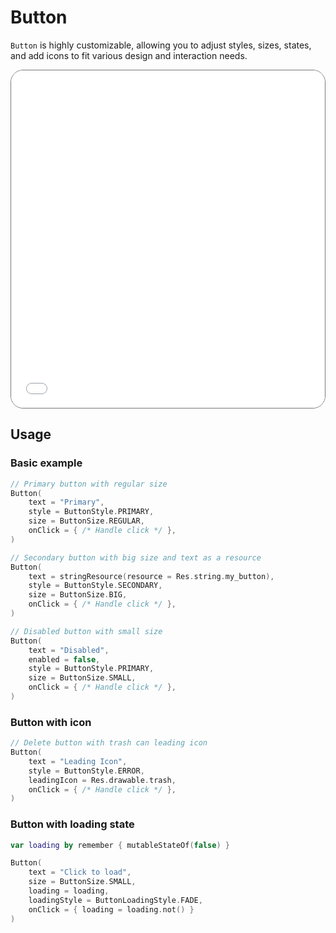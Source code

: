 # Button

`Button` is highly customizable, allowing you to adjust styles, sizes, states, and add icons to fit various design and interaction needs.

<div style="position: relative; max-width: 800px; height: 540px; border-radius: 20px; overflow: hidden; border: 1px solid #777;">
    <iframe id="demoIframe" style="position: absolute; top: 0; left: 0; width: 100%; height: 100%; border: none;" src="../../demo/index.html?id=button" title="Demo" allow="accelerometer; autoplay; clipboard-write; encrypted-media; gyroscope; picture-in-picture; web-share" referrerpolicy="strict-origin-when-cross-origin"></iframe>
</div>

## Usage

### Basic example

```kotlin
// Primary button with regular size
Button(
    text = "Primary",
    style = ButtonStyle.PRIMARY,
    size = ButtonSize.REGULAR,
    onClick = { /* Handle click */ },
)

// Secondary button with big size and text as a resource
Button(
    text = stringResource(resource = Res.string.my_button),
    style = ButtonStyle.SECONDARY,
    size = ButtonSize.BIG,
    onClick = { /* Handle click */ },
)

// Disabled button with small size
Button(
    text = "Disabled",
    enabled = false,
    style = ButtonStyle.PRIMARY,
    size = ButtonSize.SMALL,
    onClick = { /* Handle click */ },
)
```

### Button with icon

```kotlin
// Delete button with trash can leading icon
Button(
    text = "Leading Icon",
    style = ButtonStyle.ERROR,
    leadingIcon = Res.drawable.trash,
    onClick = { /* Handle click */ },
)
```

### Button with loading state

```kotlin
var loading by remember { mutableStateOf(false) }

Button(
    text = "Click to load",
    size = ButtonSize.SMALL,
    loading = loading,
    loadingStyle = ButtonLoadingStyle.FADE,
    onClick = { loading = loading.not() }
)
```
